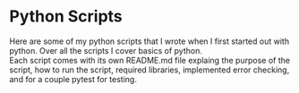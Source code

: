 # Python Scripts

Here are some of my python scripts that I wrote when I first started out with python.
Over all the scripts I cover basics of python. \
Each script comes with its own README.md file explaing the purpose of the script, how to run the script, required libraries, implemented error checking, and for a couple pytest for testing.

